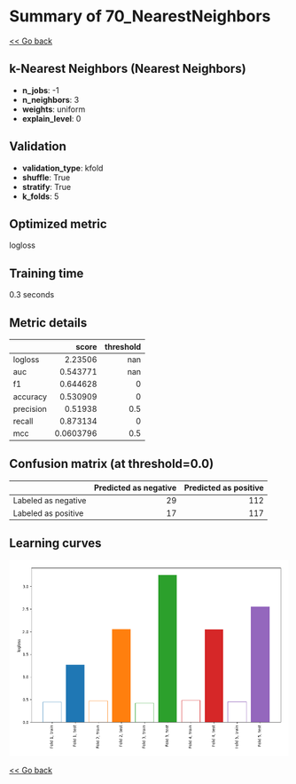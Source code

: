 # Summary of 70_NearestNeighbors

[<< Go back](../README.md)


## k-Nearest Neighbors (Nearest Neighbors)
- **n_jobs**: -1
- **n_neighbors**: 3
- **weights**: uniform
- **explain_level**: 0

## Validation
 - **validation_type**: kfold
 - **shuffle**: True
 - **stratify**: True
 - **k_folds**: 5

## Optimized metric
logloss

## Training time

0.3 seconds

## Metric details
|           |     score |   threshold |
|:----------|----------:|------------:|
| logloss   | 2.23506   |       nan   |
| auc       | 0.543771  |       nan   |
| f1        | 0.644628  |         0   |
| accuracy  | 0.530909  |         0   |
| precision | 0.51938   |         0.5 |
| recall    | 0.873134  |         0   |
| mcc       | 0.0603796 |         0.5 |


## Confusion matrix (at threshold=0.0)
|                     |   Predicted as negative |   Predicted as positive |
|:--------------------|------------------------:|------------------------:|
| Labeled as negative |                      29 |                     112 |
| Labeled as positive |                      17 |                     117 |

## Learning curves
![Learning curves](learning_curves.png)

[<< Go back](../README.md)
